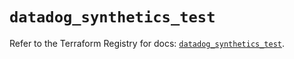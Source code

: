 # `datadog_synthetics_test`

Refer to the Terraform Registry for docs: [`datadog_synthetics_test`](https://registry.terraform.io/providers/datadog/datadog/3.56.0/docs/resources/synthetics_test).
